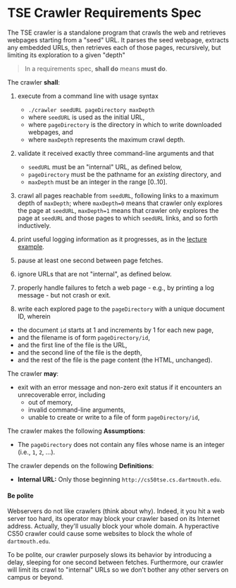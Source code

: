 # TSE Crawler Requirements Spec

The TSE crawler is a standalone program that crawls the web and retrieves webpages starting from a "seed" URL.
It parses the seed webpage, extracts any embedded URLs, then retrieves each of those pages, recursively, but limiting its exploration to a given "depth"

> In a requirements spec, **shall do** means **must do**.

The crawler **shall**:

 1. execute from a command line with usage syntax
    * `./crawler seedURL pageDirectory maxDepth`
    * where `seedURL` is used as the initial URL,
    * where `pageDirectory` is the directory in which to write downloaded webpages, and
    * where `maxDepth` represents the maximum crawl depth.

 2. validate it received exactly three command-line arguments and that 
    * `seedURL` must be an "internal" URL, as defined below,
    * `pageDirectory` must be the pathname for an *existing* directory, and
    * `maxDepth` must be an integer in the range [0..10].

 2. crawl all pages reachable from `seedURL`, following  links to a maximum depth of `maxDepth`; where `maxDepth=0` means that crawler only explores the page at `seedURL`, `maxDepth=1` means that crawler only explores the page at `seedURL` and those pages to which `seedURL` links, and so forth inductively.

 3. print useful logging information as it progresses, as in the [lecture example]({{site.lectures}}/crawler).

 3. pause at least one second between page fetches.

 3. ignore URLs that are not "internal", as defined below.

 4. properly handle failures to fetch a web page - e.g., by printing a log message - but not crash or exit.

 4. write each explored page to the `pageDirectory` with a unique document ID, wherein

   * the document `id` starts at 1 and increments by 1 for each new page,
   * and the filename is of form `pageDirectory/id`,
   * and the first line of the file is the URL,
   * and the second line of the file is the depth,
   * and the rest of the file is the page content (the HTML, unchanged).

The crawler **may**:

* exit with an error message and non-zero exit status if it encounters an unrecoverable error, including
	* out of memory,
	* invalid command-line arguments,
	* unable to create or write to a file of form `pageDirectory/id`,

The crawler makes the following **Assumptions**:

* The `pageDirectory` does not contain any files whose name is an integer (i.e., `1`, `2`, ...).

The crawler depends on the following **Definitions**:

* **Internal URL:** Only those beginning `http://cs50tse.cs.dartmouth.edu`.


#### Be polite

Webservers do not like crawlers (think about why).
Indeed, it you hit a web server too hard, its operator may block your crawler based on its Internet address.
Actually, they'll usually block your whole domain.
A hyperactive CS50 crawler could cause some websites to block the whole of `dartmouth.edu`.

To be polite, our crawler purposely slows its behavior by introducing a delay, sleeping for one second between fetches.
Furthermore, our crawler will limit its crawl to "internal" URLs so we don't bother any other servers on campus or beyond.
